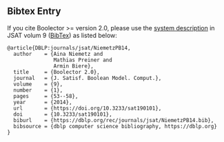 ## Bibtex Entry

If you cite Boolector >= version 2.0,
please use the
[system description](http://fmv.jku.at/papers/NiemetzPreinerBiere-JSAT15.pdf)
in JSAT volum 9 ([BibTex](http://fmv.jku.at/papers/NiemetzPreinerBiere-JSAT15.bib))
as listed below:

```
@article{DBLP:journals/jsat/NiemetzPB14,
  author    = {Aina Niemetz and
               Mathias Preiner and
               Armin Biere},
  title     = {Boolector 2.0},
  journal   = {J. Satisf. Boolean Model. Comput.},
  volume    = {9},
  number    = {1},
  pages     = {53--58},
  year      = {2014},
  url       = {https://doi.org/10.3233/sat190101},
  doi       = {10.3233/sat190101},
  biburl    = {https://dblp.org/rec/journals/jsat/NiemetzPB14.bib},
  bibsource = {dblp computer science bibliography, https://dblp.org}
}
```

